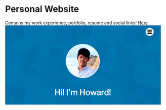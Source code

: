 # Personal Website
Contains my work experience, portfolio, resume and social links! [Here](https://www.h-wang.me)
![alt text](https://github.com/hwanggit/hwanggit.github.io/blob/master/projects/h-wang.png)

